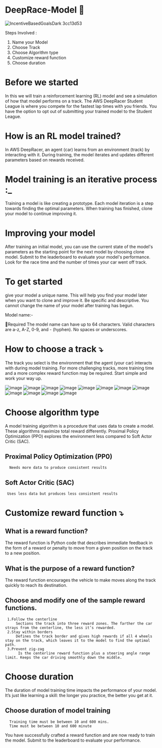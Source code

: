 # DeepRace-Model 🚙
![IncentiveBasedGoalsDark 3cc13d53](https://user-images.githubusercontent.com/95357174/197383453-19b54181-819e-4b9d-addf-bbd72966ed9e.svg)

Steps Involved : 
 1. Name your Model
 2. Choose Track
 3. Choose Algorithm type
 4. Customize reward function
 5. Choose duration


 # Before we started

In this we will train a reinforcement learning (RL) model and see a simulation of how that model performs on a track. The AWS DeepRacer Student League is where you compete for the fastest lap times with you friends. You have the option to opt out of submitting your trained model to the Student League.

 # How is an RL model trained?

In AWS DeepRacer, an agent (car) learns from an environment (track) by interacting with it. During training, the model iterates and updates different parameters based on rewards received.

 # Model training is an iterative process :_

Training a model is like creating a prototype. Each model iteration is a step towards finding the optimal parameters. When training has finished, clone your model to continue improving it.

  # Improving your model 

After training an initial model, you can use the current state of the model's parameters as the starting point for the next model by choosing clone model. Submit to the leaderboard to evaluate your model's performance. Look for the race time and the number of times your car went off track.

#  To get started
give your model a unique name. This will help you find your model later when you want to clone and improve it. Be specific and descriptive. You cannot change the name of your model after training has begun.

Model name:-

 🏁Required
The model name can have up to 64 characters. Valid characters are a-z, A-Z, 0-9, and - (hyphen). No spaces or underscores.

# How to choose a track ⤵️
The track you select is the environment that the agent (your car) interacts with during model training. For more challenging tracks, more training time and a more complex reward function may be required. Start simple and work your way up.

![image](https://user-images.githubusercontent.com/95357174/197383841-bcdebc85-1722-4702-9ccc-5a97acce68ef.png)
![image](https://user-images.githubusercontent.com/95357174/197383859-daa3b4e5-2568-4c1e-813e-868311c8c13e.png)
![image](https://user-images.githubusercontent.com/95357174/197383865-8140972d-726f-4b60-9f27-f9e594586b45.png)
![image](https://user-images.githubusercontent.com/95357174/197383876-685de6b9-e709-4c4e-8d1f-343c6fb9535e.png)
![image](https://user-images.githubusercontent.com/95357174/197383887-4bf55f5a-d650-41a6-bd6f-e0a74858a60c.png)
![image](https://user-images.githubusercontent.com/95357174/197383896-5bca90ce-a3eb-4330-80bb-ed93cc8ab5fe.png)
![image](https://user-images.githubusercontent.com/95357174/197383898-e9616f49-109e-4527-b881-5047d44779b8.png)
![image](https://user-images.githubusercontent.com/95357174/197383902-084c03e2-0fb1-4fc4-b492-91acf4bb48bc.png)
![image](https://user-images.githubusercontent.com/95357174/197383906-74ef524f-73a7-4ea9-a364-43d6f0e57a12.png)
![image](https://user-images.githubusercontent.com/95357174/197383908-2537ae54-52bd-44f1-92dd-689c7b971089.png)
![image](https://user-images.githubusercontent.com/95357174/197383915-ace4b32e-8ce5-44c2-a002-e22524c89b3a.png)
![image](https://user-images.githubusercontent.com/95357174/197383921-8d969021-0758-456a-b8c5-26b3d59b37fb.png)


# Choose algorithm type
A model training algorithm is a procedure that uses data to create a model. These algorithms maximize total reward differently. Proximal Policy Optimization (PPO) explores the environment less compared to Soft Actor Critic (SAC).
## Proximal Policy Optimization (PP0)
      Needs more data to produce consistent results
## Soft Actor Critic (SAC)
     Uses less data but produces less consistent results
# Customize reward function ⤵️
 
 ## What is a reward function?
 
The reward function is Python code that describes immediate feedback in the form of a reward or penalty to move from a given position on the track to a new position.

 ## What is the purpose of a reward function?
 
The reward function encourages the vehicle to make moves along the track quickly to reach its destination.

## Choose and modify one of the sample reward functions.
     1.Follow the centerline
         Sections the track into three reward zones. The farther the car strays from the centerline, the less it’s rewarded.
     2.Stay within borders
         Defines the track border and gives high rewards if all 4 wheels stay on the track, which leaves it to the model to find the optimal path.
     3.Prevent zig-zag
          Is the centerline reward function plus a steering angle range limit. Keeps the car driving smoothly down the middle.
# Choose duration
   The duration of model training time impacts the performance of your model. It’s just like learning a skill: the longer you practice, the better you get at it.
  ## Choose duration of model training
      Training time must be between 10 and 600 mins.
      Time must be between 10 and 600 minute

You have successfully crafted a reward function and are now ready to train the model. Submit to the leaderboard to evaluate your performance.

